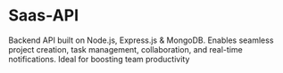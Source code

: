 # Saas-API
Backend API built on Node.js, Express.js &amp; MongoDB. Enables seamless project creation, task management, collaboration, and real-time notifications. Ideal for boosting team productivity
